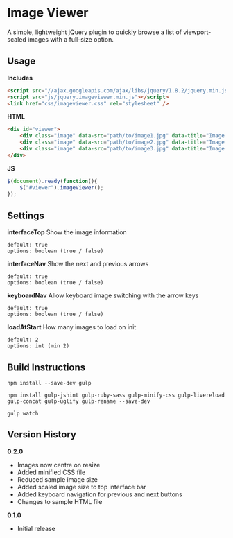 Image Viewer
============

A simple, lightweight jQuery plugin to quickly browse a list of viewport-scaled images with a full-size option.

Usage
-----

**Includes**

```html
<script src="//ajax.googleapis.com/ajax/libs/jquery/1.8.2/jquery.min.js"></script>
<script src="js/jquery.imageviewer.min.js"></script>
<link href="css/imageviewer.css" rel="stylesheet" />
```

**HTML**

```html
<div id="viewer">
    <div class="image" data-src="path/to/image1.jpg" data-title="Image 1"></div>
    <div class="image" data-src="path/to/image2.jpg" data-title="Image 2"></div>
    <div class="image" data-src="path/to/image3.jpg" data-title="Image 3"></div>
</div>
```

**JS**

```javascript
$(document).ready(function(){
    $("#viewer").imageViewer();
});
```

Settings
--------

**interfaceTop** Show the image information

```
default: true
options: boolean (true / false)
```

**interfaceNav** Show the next and previous arrows

```
default: true
options: boolean (true / false)
```

**keyboardNav** Allow keyboard image switching with the arrow keys

```
default: true
options: boolean (true / false)
```

**loadAtStart** How many images to load on init

```
default: 2
options: int (min 2)
```

Build Instructions
------------------

```
npm install --save-dev gulp
```

```
npm install gulp-jshint gulp-ruby-sass gulp-minify-css gulp-livereload gulp-concat gulp-uglify gulp-rename --save-dev
```

```
gulp watch
```

Version History
---------------

**0.2.0**

* Images now centre on resize
* Added minified CSS file
* Reduced sample image size
* Added scaled image size to top interface bar
* Added keyboard navigation for previous and next buttons
* Changes to sample HTML file

**0.1.0**

* Initial release